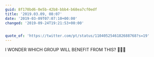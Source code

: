 ```yaml
---
guid: 8f170bd6-0e5b-42b8-bbb4-b68ea7cf0edf
title: '2019.03.09, 08:07'
date: '2019-03-09T07:07:10+00:00'
changed: '2019-09-24T19:21:53+00:00'


quote_of: 'https://twitter.com/pt/status/1104052546182688768?s=19'
---
```


I WONDER WHICH GROUP WILL BENEFIT FROM THIS? 🤔🤔🤔
